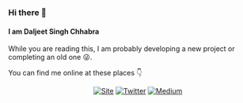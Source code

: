 ### Hi there 👋

#### I am Daljeet Singh Chhabra

While you are reading this, I am probably developing a new project or completing an old one 😜.

You can find me online at these places 👇

&emsp;&emsp;&emsp;&emsp;&emsp;&emsp;&emsp;&emsp;&emsp;&emsp;&emsp;&emsp;
[![Site](https://img.icons8.com/ios-glyphs/50/000000/domain.png)](https://iDaljeetSingh.me)
[![Twitter](https://img.icons8.com/fluent/50/000000/twitter.png)](https://twitter.com/iDaljeetSingh)
[![Medium](https://img.icons8.com/ios-filled/50/000000/medium-new.png)](https://medium.com/@iDaljeetSingh)


<!--
**idaljeetsingh/idaljeetsingh** is a ✨ _special_ ✨ repository because its `README.md` (this file) appears on your GitHub profile.

Here are some ideas to get you started:

- 🔭 I’m currently working on ...
- 🌱 I’m currently learning ...
- 👯 I’m looking to collaborate on ...
- 🤔 I’m looking for help with ...
- 💬 Ask me about ...
- 📫 How to reach me: ...
- 😄 Pronouns: ...
- ⚡ Fun fact: ...
-->
